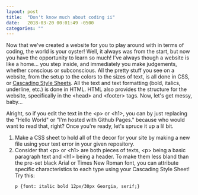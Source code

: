 ```yaml
---
layout: post
title:  "Don't know much about coding ii"
date:   2018-03-20 00:01:49 -0500
categories: ""
---
```


Now that we've created a website for you to play around with in terms of coding, the world is your oyster! Well, it always was from the start, but now you have the opportunity to learn so much! I've always though a website is like a home... you step inside, and immediately you make judgements, whether conscious or subconscious. All the pretty stuff you see on a website, from the setup to the colors to the sizes of text, is all done in CSS, or <a href="https://www.w3schools.com/css/css_intro.asp" target="_blank">Cascading Style Sheets</a>. All the text and text formatting (bold, italics, underline, etc.) is done in HTML. HTML also provides the structure for the website, specifically in the &lt;head&gt; and &lt;footer&gt; tags. Now, let's get messy, baby...<!-- more -->

Alright, so if you edit the text in the &lt;p&gt; or &lt;h1&gt;, you can by just replacing the "Hello World" or "I'm hosted with Github Pages." because who would want to read that, right? Once you're ready, let's spruce it up a lil bit.

<ol><li>Make a CSS sheet to hold all of the decor for your site by making a new file using your text error in your given repository.</li>
<li>Consider that &lt;p&gt; or &lt;h1&gt; are both pieces of texts, &lt;p&gt; being a basic paragraph text and &lt;h1&gt; being a header. To make them less bland than the pre-set black Arial or Times New Roman font, you can attribute specific characteristics to each type using your Cascading Style Sheet! Try this:

<pre><code>p {font: italic bold 12px/30px Georgia, serif;}
</code></pre></li>
